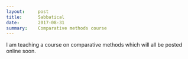 ```yaml
---
layout:     post
title:      Sabbatical
date:       2017-08-31
summary:    Comparative methods course
---
```


I am teaching a course on comparative methods which will all be posted online soon.
